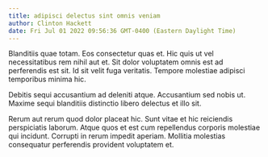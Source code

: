 ```yaml
---
title: adipisci delectus sint omnis veniam
author: Clinton Hackett
date: Fri Jul 01 2022 09:56:36 GMT-0400 (Eastern Daylight Time)
---
```

Blanditiis quae totam. Eos consectetur quas et. Hic quis ut vel necessitatibus rem nihil aut et. Sit dolor voluptatem omnis est ad perferendis est sit. Id sit velit fuga veritatis. Tempore molestiae adipisci temporibus minima hic.

 Debitis sequi accusantium ad deleniti atque. Accusantium sed nobis ut. Maxime sequi blanditiis distinctio libero delectus et illo sit.

 Rerum aut rerum quod dolor placeat hic. Sunt vitae et hic reiciendis perspiciatis laborum. Atque quos et est cum repellendus corporis molestiae qui incidunt. Corrupti in rerum impedit aperiam. Mollitia molestias consequatur perferendis provident voluptatem et.